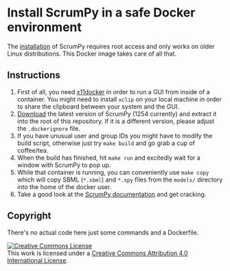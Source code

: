 # Install ScrumPy in a safe Docker environment

The [installation](http://mudshark.brookes.ac.uk/ScrumPy/Installation) of
ScrumPy requires root access and only works on older Linux distributions. This
Docker image takes care of all that.

## Instructions

1. First of all, you need [x11docker](https://github.com/mviereck/x11docker) in
   order to run a GUI from inside of a container. You might need to install
   `xclip` on your local machine in order to share the clipboard between your
   system and the GUI.
2. [Download](http://mudsharkstatic.brookes.ac.uk/Download/ScrumPy.tgz) the
   latest version of ScrumPy (1254 currently) and extract it into the root of
   this repository. If it is a different version, please adjust the
   `.dockerignore` file.
3. If you have unusual user and group IDs you might have to modify the build
   script, otherwise just try `make build` and go grab a cup of coffee/tea.
4. When the build has finished, hit `make run` and excitedly wait for a window
   with ScrumPy to pop up.
5. While that container is running, you can conveniently use `make copy` which
   will copy SBML (`*.sbml`) and `*.spy` files from the `models/` directory into
   the home of the docker user.
6. Take a good look at the [ScrumPy
   documentation](http://mudshark.brookes.ac.uk/ScrumPy/Doc) and get cracking.

## Copyright

There's no actual code here just some commands and a Dockerfile.

<a rel="license" href="http://creativecommons.org/licenses/by/4.0/"><img
alt="Creative Commons License" style="border-width:0"
src="https://i.creativecommons.org/l/by/4.0/88x31.png" /></a><br />This work is
licensed under a <a rel="license"
href="http://creativecommons.org/licenses/by/4.0/">Creative Commons Attribution
4.0 International License</a>.
